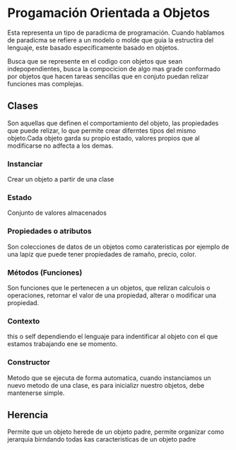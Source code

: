 # Progamación Orientada a Objetos

Esta representa un tipo de paradicma de programación. Cuando hablamos de paradicma se refiere a un modelo o molde que guia la estructira del lenguaje, este basado especificamente basado en objetos.

Busca que se represente en el codigo con objetos que sean indepopendientes, busca la compocicion de algo mas grade conformado por objetos que hacen tareas sencillas que en conjuto puedan relizar funciones mas complejas.

## Clases
Son aquellas que definen el comportamiento del objeto, las propiedades que puede relizar, lo que permite crear diferntes tipos del mismo objeto.Cada objeto garda su propio estado, valores propios que al modificarse no adfecta a los demas.

### Instanciar
Crear un objeto a partir de una clase

### Estado
Conjunto de valores almacenados

### Propiedades o atributos
Son colecciones de datos de un objetos como carateristicas por ejemplo de una lapiz que puede tener propiedades de ramaño, precio, color.

### Métodos (Funciones)
Son funciones que le pertenecen a un objetos, que relizan calculois o operaciones, retornar el valor de una propiedad, alterar o modificar una propiedad.

### Contexto
this o self dependiendo el lenguaje para indentificar al objeto con el que estamos trabajando ene se momento.

### Constructor
Metodo que se ejecuta de forma automatica, cuando instanciamos un nuevo metodo de una clase, 
es para inicializr nuestro objetos, debe mantenerse simple.

## Herencia
Permite que un objeto herede de un objeto padre, permite organizar como jerarquia birndando todas kas caracteristicas de un objeto padre

## 

